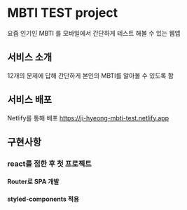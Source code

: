 # MBTI TEST project

요즘 인기인 MBTI 를 모바일에서 간단하게 테스트 해볼 수 있는 웹앱

## 서비스 소개

12개의 문제에 답해 간단하게 본인의 MBTI를 알아볼 수 있도록 함

## 서비스 배포

Netlify를 통해 배포
https://ji-hyeong-mbti-test.netlify.app

## 구현사항

### react를 접한 후 첫 프로젝트

#### Router로 SPA 개발

#### styled-components 적용

